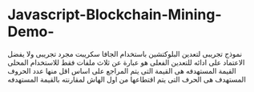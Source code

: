 # Javascript-Blockchain-Mining-Demo-
نموذج تجريبى لتعدين البلوكتشين باستخدام الجافا سكريبت 
مجرد تجريبى ولا يفضل الاعتماد على ادائه للتعدين الفعلى 
هو عبارة عن ثلاث ملفات فقط للاستخدام المحلى 
القيمة المستهدفه هى القيمة التى يتم المراجع على اساس اقل منها 
 عدد الحروف المستهدف هى الحرف التى يتم اقتطاعها من اول الهاش لمقارنته بالقيمة المستهدفه
 
